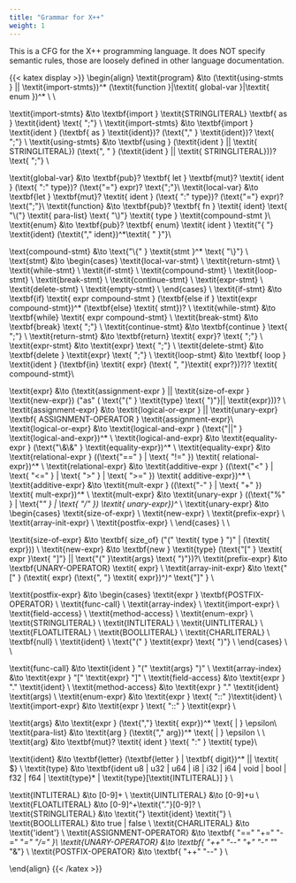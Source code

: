 ```yaml
---
title: "Grammar for X++"
weight: 1
---
```


This is a CFG for the X++ programming language. It does NOT specify semantic rules, those are loosely
defined in other language documentation.

{{< katex display >}}
\begin{align}
\textit{program} &\to (\textit{using-stmts } || \textit{import-stmts})^* (\textit{function }|\textit{ global-var }|\textit{ enum })^*  \\ \\

\textit{import-stmts} &\to \textbf{import } \textit{STRINGLITERAL} \textbf{ as } \textit{ident} \text{ ";"} \\ 
\textit{import-stmts} &\to \textbf{import } \textit{ident } (\textbf{ as } \textit{ident})? (\text{"," } \textit{ident})? \text{ ";"} \\
\textit{using-stmts} &\to \textbf{using } (\textit{ident } || \textit{ STRINGLITERAL}) (\text{", " } (\textit{ident } || \textit{ STRINGLITERAL}))? \text{ ";"} \\

\textit{global-var} &\to \textbf{pub}? \textbf{ let } \textbf{mut}? \textit{ ident } (\text{ ":" type})? (\text{"="} expr)? \text{";"}\\
\textit{local-var} &\to \textbf{let } \textbf{mut}? \textit{ ident } (\text{ ":" type})? (\text{"="} expr)? \text{";"}\\
\textit{function} &\to \textbf{pub}? \textbf{ fn } \textit{ ident} \text{ "\\("} \textit{ para-list} \text{ "\\)"} \textit{ type } \textit{compound-stmt }\\
\textit{enum} &\to \textbf{pub}? \textbf{ enum} \textit{ ident } \textit{"\{ "} \textit{ident} (\textit{"," ident})^*\textit{ " \}"}\\

\text{compound-stmt} &\to \text{"\\\{" } \textit{stmt }^* \text{ "\\\}"} \\
\text{stmt} &\to
\begin{cases}
\textit{local-var-stmt} \\
\textit{return-stmt} \\
\textit{while-stmt} \\
\textit{if-stmt} \\
\textit{compound-stmt} \\
\textit{loop-stmt} \\
\textit{break-stmt} \\
\textit{continue-stmt} \\
\textit{expr-stmt} \\
\textit{delete-stmt} \\
\textit{empty-stmt} \\
\end{cases} \\
\textit{if-stmt} &\to \textbf{if} \textit{ expr compound-stmt } (\textbf{else if } \textit{expr compound-stmt})^* (\textbf{else} \textit{
stmt})? \\
\textit{while-stmt} &\to \textbf{while} \textit{ expr compound-stmt} \\
\textit{break-stmt} &\to \textbf{break} \text{ ";"} \\
\textit{continue-stmt} &\to \textbf{continue } \text{ ";"} \\
\textit{return-stmt} &\to \textbf{return} \textit{ expr}? \text{ ";"} \\
\textit{expr-stmt} &\to \textit{expr} \text{ ";"} \\
\textit{delete-stmt} &\to \textbf{delete } \textit{expr} \text{ ";"} \\
\textit{loop-stmt} &\to \textbf{ loop } \textit{ident } (\textbf{in} \textit{ expr} (\text{ ", "}\textit{ expr?})?)? \textit{ compound-stmt}\\

\textit{expr} &\to (\textit{assignment-expr } || \textit{size-of-expr } \textit{new-expr}) ("as" ( \text{"(" } \textit{type} \text{ ")"}|| \textit{expr}))? \\
\textit{assignment-expr} &\to \textit{logical-or-expr } || \textit{unary-expr} \textbf{ ASSIGNMENT-OPERATOR } \textit{assignment-expr}\\  
\textit{logical-or-expr} &\to \textit{logical-and-expr } (\text{"||" } \textit{logical-and-expr})^* \\
\textit{logical-and-expr} &\to \textit{equality-expr } (\text{"\\\&\\\&" } \textit{equality-expr})^* \\
\textit{equality-expr} &\to \textit{relational-expr } ((\text{"==" } | \text{ "!=" }) \textit{ relational-expr})^* \\
\textit{relational-expr} &\to \textit{additive-expr } ((\text{"<" } | \text{ "<=" } | \text{ ">" } | \text{ ">=" })
\textit{ additive-expr})^* \\
\textit{additive-expr} &\to \textit{mult-expr } ((\text{"-" } | \text{ "+" }) \textit{ mult-expr})^* \\
\textit{mult-expr} &\to \textit{unary-expr } ((\text{"\%" } | \text{"*" } | \text{ "/" }) \textit{ unary-expr})^* \\
\textit{unary-expr} &\to
\begin{cases}
\textit{size-of-expr} \\
\textit{new-expr} \\
\textit{prefix-expr} \\
\textit{array-init-expr} \\
\textit{postfix-expr} \\
\end{cases} \\
\\

\textit{size-of-expr} &\to \textbf{ size\_of} ("(" \textit{ type } ")" | (\textit{ expr})) \\
\textit{new-expr} &\to \textbf{new } \textit{type} (\text{"[" } \textit{ expr }\text{ "]"} || \text{"(" }\textit{args} \text{ ")"})?\\
\textit{prefix-expr} &\to \textbf{UNARY-OPERATOR} \textit{ expr} \\
\textit{array-init-expr} &\to \text{"[" } (\textit{ expr} (\text{", "} \textit{ expr})^*)^* \text{"]" } \\

\textit{postfix-expr} &\to
\begin{cases}
\textit{expr } \textbf{POSTFIX-OPERATOR} \\ 
\textit{func-call} \\
\textit{array-index} \\
\textit{import-expr} \\
\textit{field-access} \\
\textit{method-access} \\
\textit{enum-expr} \\
\textit{STRINGLITERAL} \\
\textit{INTLITERAL} \\ 
\textit{UINTLITERAL} \\ 
\textit{FLOATLITERAL} \\
\textit{BOOLLITERAL} \\ 
\textit{CHARLITERAL} \\
\textbf{null} \\
\textit{ident} \\
\text{"(" } \textit{expr} \text{ ")"} \\
\end{cases} \\
\\

\textit{func-call} &\to \textit{ident } "(" \textit{args} ")" \\
\textit{array-index} &\to \textit{expr } "[" \textit{expr} "]" \\
\textit{field-access} &\to \textit{expr } "." \textit{ident} \\
\textit{method-access} &\to \textit{expr } "." \textit{ident} \textit(args) \\
\textit{enum-expr} &\to \textit{expr } \text{ "::" }\textit{ident} \\
\textit{import-expr} &\to \textit{expr } \text{ "::" } \textit{expr} \\

\textit{args} &\to \textit{expr } (\text{","} \textit{ expr})^* \text{ | } \epsilon\\
\textit{para-list} &\to \textit{arg } (\textit{"," arg})^*  \text{ | } \epsilon \\ \\
\textit{arg} &\to \textbf{mut}? \textit{ ident } \text{ ":" } \textit{ type}\\

\textit{ident} &\to \textbf{letter} (\textbf{letter } | \textbf{ digit})^* || \textit{ \$} \\
\textit{type} &\to \textbf{ident u8 | u32 | u64 | i8 | i32 | i64 | void | bool | f32 | f64 | \textit{type}* | \textit{type}[\textit{INTLITERAL}] } \\

\textit{INTLITERAL} &\to [0-9]+ \\
\textit{UINTLITERAL} &\to [0-9]+u \\
\textit{FLOATLITERAL} &\to [0-9]^+\textit{"."}[0-9]? \\
\textit{STRINGLITERAL} &\to \textit{"} \textit{ident} \textit{"} \\
\textit{BOOLLITERAL} &\to true | false \\
\textit{CHARLITERAL} &\to \textit{'ident'} \\
\textit{ASSIGNMENT-OPERATOR} &\to \textbf{ "==" "+=" "-=" "*=" "/=" }\\
\textit{UNARY-OPERATOR} &\to \textbf{ "++" "--" "+" "-" "*" "\&"} \\
\textit{POSTFIX-OPERATOR} &\to \textbf{ "++" "--" } \\

\end{align}
{{< /katex >}}